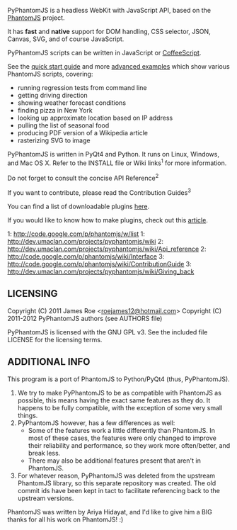 PyPhantomJS is a headless WebKit with JavaScript API, based on the [PhantomJS](http://www.phantomjs.org/) project.

It has **fast** and **native** support for DOM handling, CSS selector, JSON, Canvas, SVG, and of course JavaScript.

PyPhantomJS scripts can be written in JavaScript or [CoffeeScript](http://jashkenas.github.com/coffee-script/).

See the [quick start guide](http://code.google.com/p/phantomjs/wiki/QuickStart) and more [advanced examples](http://code.google.com/p/phantomjs/wiki/ServiceIntegration) which show various PhantomJS scripts, covering:

* running regression tests from command line
* getting driving direction
* showing weather forecast conditions
* finding pizza in New York
* looking up approximate location based on IP address
* pulling the list of seasonal food
* producing PDF version of a Wikipedia article
* rasterizing SVG to image

PyPhantomJS is written in PyQt4 and Python. It runs on Linux, Windows, and Mac OS X.
Refer to the INSTALL file or Wiki links<sup>1</sup> for more information.

Do not forget to consult the concise API Reference<sup>2</sup>

If you want to contribute, please read the Contribution Guides<sup>3</sup>

You can find a list of downloadable plugins [here](http://dev.umaclan.com/projects/pyphantomjs/wiki/Plugins).

If you would like to know how to make plugins, check out this [article](http://dev.umaclan.com/projects/pyphantomjs/wiki/Writing_plugins).

1: http://code.google.com/p/phantomjs/w/list
1: http://dev.umaclan.com/projects/pyphantomjs/wiki
2: http://dev.umaclan.com/projects/pyphantomjs/wiki/Api_reference
2: http://code.google.com/p/phantomjs/wiki/Interface
3: http://code.google.com/p/phantomjs/wiki/ContributionGuide
3: http://dev.umaclan.com/projects/pyphantomjs/wiki/Giving_back

LICENSING
-----------------------------
Copyright (C) 2011 James Roe <<roejames12@hotmail.com>>
Copyright (C) 2011-2012 PyPhantomJS authors (see AUTHORS file)

PyPhantomJS is licensed with the GNU GPL v3. See the included file LICENSE for the licensing terms.

ADDITIONAL INFO
-----------------------------
This program is a port of PhantomJS to Python/PyQt4 (thus, PyPhantomJS).

  1. We try to make PyPhantomJS to be as compatible with PhantomJS as possible,
     this means having the exact same features as they do. It happens to be fully
     compatible, with the exception of some very small things.
  2. PyPhantomJS however, has a few differences as well:
       * Some of the features work a little differently than PhantomJS.
         In most of these cases, the features were only changed to improve their
         reliability and performance, so they work more often/better, and break less.
       * There may also be additional features present that aren't in PhantomJS.
  3. For whatever reason, PyPhantomJS was deleted from the upstream PhantomJS library,
     so this separate repository was created. The old commit ids have been kept
     in tact to facilitate referencing back to the upstream versions.

PhantomJS was written by Ariya Hidayat, and I'd like to give him a BIG thanks
for all his work on PhantomJS! :)
